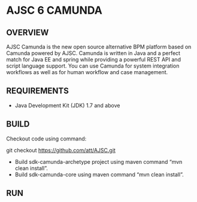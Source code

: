 # AJSC 6 CAMUNDA

## OVERVIEW

AJSC Camunda is the new open source alternative BPM platform based on Camunda powered by AJSC. Camunda is written in Java and a perfect match for Java EE and spring while providing a powerful REST API and script language support. You can use Camunda for system integration workflows as well as for human workflow and case management. 

## REQUIREMENTS

* Java Development Kit (JDK) 1.7 and above


## BUILD
Checkout code using command:

git checkout https://github.com/att/AJSC.git

* Build sdk-camunda-archetype project using maven command “mvn clean install”.
* Build sdk-camunda-core using maven command “mvn clean install”.

## RUN



